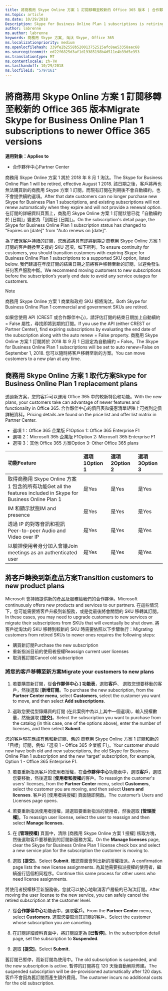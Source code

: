 ```yaml
---
title: 將商務用 Skype Online 方案 1 訂閱移轉至較新的 Office 365 版本 | 合作夥伴中心
ms.topic: article
ms.date: 10/29/2018
Description: Skype for Business Online Plan 1 subscriptions is retiring.
author: labrenne
ms.author: labrenne
keywords: 商務用 Skype 方案, 淘汰 Skype, Office 365
ms.localizationpriority: medium
ms.openlocfilehash: 339fe2b2558b520013752515afc8ae53358aac68
ms.sourcegitcommit: ed22f6825d3af1d19385198b4d511e4b39d5e353
ms.translationtype: MT
ms.contentlocale: zh-TW
ms.lasthandoff: 10/29/2018
ms.locfileid: "5797161"
---
```

# <a name="migrate-skype-for-business-online-plan-1-subscriptions-to-newer-office-365-versions"></a><span data-ttu-id="33c89-103">將商務用 Skype Online 方案 1 訂閱移轉至較新的 Office 365 版本</span><span class="sxs-lookup"><span data-stu-id="33c89-103">Migrate Skype for Business Online Plan 1 subscriptions to newer Office 365 versions</span></span>

**<span data-ttu-id="33c89-104">適用對象：</span><span class="sxs-lookup"><span data-stu-id="33c89-104">Applies to</span></span>**

- <span data-ttu-id="33c89-105">合作夥伴中心</span><span class="sxs-lookup"><span data-stu-id="33c89-105">Partner Center</span></span>

<span data-ttu-id="33c89-106">商務用 Skype Online 方案 1 將於 2018 年 8 月 1 淘汰。</span><span class="sxs-lookup"><span data-stu-id="33c89-106">The Skype for Business Online Plan 1 will be retired, effective August 1 2018.</span></span> <span data-ttu-id="33c89-107">該日期之後，客戶將再也無法購買新的商務用 Skype 方案 1 訂閱，而現有訂閱在到期後不會自動續約，也不會提供續約選項。</span><span class="sxs-lookup"><span data-stu-id="33c89-107">After that date customers can no longer purchase new Skype for Business Plan 1 subscriptions, and existing subscriptions will not renew automatically when they expire and will not provide a renewal option.</span></span> <span data-ttu-id="33c89-108">在訂閱的詳細資料頁面上，商務用 Skype Online 方案 1 訂閱狀態已從「自動續約於 [日期]」變更為「到期日 [日期]」。</span><span class="sxs-lookup"><span data-stu-id="33c89-108">On the subscription's detail page, the Skype for Business Online Plan 1 subscription status has changed to "Expires on [date]" from "Auto renews on [date]".</span></span>  

<span data-ttu-id="33c89-109">為了確保客戶持續的訂閱，您應該將具有即將到期之商務用 Skype Online 方案 1 訂閱的客戶轉換至支援的 SKU 選項，如下所列。</span><span class="sxs-lookup"><span data-stu-id="33c89-109">To ensure continuity for customers, you should transition customers with expiring Skype for Business Online Plan 1 subscriptions to a supported SKU option, listed below.</span></span> <span data-ttu-id="33c89-110">我們建議在年度訂閱的結束日期之前將客戶移轉至新的訂閱，以避免發生任何客戶服務中斷。</span><span class="sxs-lookup"><span data-stu-id="33c89-110">We recommend moving customers to new subscriptions before the subscription’s yearly end date to avoid any service outages for customers.</span></span> 

>[!NOTE]
><span data-ttu-id="33c89-111">商務用 Skype Online 方案 1 商業和政府 SKU 都將淘汰。</span><span class="sxs-lookup"><span data-stu-id="33c89-111">Both Skype for Business Online Plan 1 commercial and government SKUs are retired.</span></span>

<span data-ttu-id="33c89-112">如果您使用 API (CREST 或合作夥伴中心)，請評估訂閱的結束日期加上自動續約 = False 屬性，尋找即將到期的訂閱。</span><span class="sxs-lookup"><span data-stu-id="33c89-112">If you use the API (either CREST or Partner Center), find expiring subscriptions by evaluating the end date of the subscription along with the auto renew = False property.</span></span> <span data-ttu-id="33c89-113">商務用 Skype Online 方案 1 訂閱將於 2018 年 9 月 1 日設定為自動續約 = False。</span><span class="sxs-lookup"><span data-stu-id="33c89-113">The Skype for Business Online Plan 1 subscriptions will be set to auto renew=False on September 1, 2018.</span></span> <span data-ttu-id="33c89-114">您可以隨時將客戶移轉至新的方案。</span><span class="sxs-lookup"><span data-stu-id="33c89-114">You can move customers to a new plan at any time.</span></span> 

## <a name="skype-for-business-online-plan-1-replacement-plans"></a><span data-ttu-id="33c89-115">商務用 Skype Online 方案 1 取代方案</span><span class="sxs-lookup"><span data-stu-id="33c89-115">Skype for Business Online Plan 1 replacement plans</span></span>

<span data-ttu-id="33c89-116">透過新方案，您的客戶可以運用 Office 365 中的較新特色和功能。</span><span class="sxs-lookup"><span data-stu-id="33c89-116">With the new plans, your customers take can advantage of newer features and functionality in Office 365.</span></span> <span data-ttu-id="33c89-117">合作夥伴中心的價目表和優惠清單矩陣上可找到定價詳細資料。</span><span class="sxs-lookup"><span data-stu-id="33c89-117">Pricing details are found on the price list and offer list matrix in Partner Center.</span></span> 

- <span data-ttu-id="33c89-118">選項 1：Office 365 企業版 F1</span><span class="sxs-lookup"><span data-stu-id="33c89-118">Option 1: Office 365 Enterprise F1</span></span>
- <span data-ttu-id="33c89-119">選項 2：Microsoft 365 企業版 F1</span><span class="sxs-lookup"><span data-stu-id="33c89-119">Option 2: Microsoft 365 Enterprise F1</span></span>
- <span data-ttu-id="33c89-120">選項 3：其他 Office 365 方案</span><span class="sxs-lookup"><span data-stu-id="33c89-120">Option 3: Other Office 365 plans</span></span>

|**<span data-ttu-id="33c89-121">功能</span><span class="sxs-lookup"><span data-stu-id="33c89-121">Feature</span></span>**    |**<span data-ttu-id="33c89-122">選項 1</span><span class="sxs-lookup"><span data-stu-id="33c89-122">Option 1</span></span>**   |**<span data-ttu-id="33c89-123">選項 2</span><span class="sxs-lookup"><span data-stu-id="33c89-123">Option 2</span></span>**   |**<span data-ttu-id="33c89-124">選項 3</span><span class="sxs-lookup"><span data-stu-id="33c89-124">Option 3</span></span>**   |
|:-----------------|:-----------------|:-------------|:------------|
|<span data-ttu-id="33c89-125">取得商務用 Skype Online 方案 1 包含的所有功能</span><span class="sxs-lookup"><span data-stu-id="33c89-125">Get all the features included in Skype for Business Online Plan 1</span></span>|<span data-ttu-id="33c89-126">是</span><span class="sxs-lookup"><span data-stu-id="33c89-126">Yes</span></span>   |<span data-ttu-id="33c89-127">是</span><span class="sxs-lookup"><span data-stu-id="33c89-127">Yes</span></span>   |<span data-ttu-id="33c89-128">是</span><span class="sxs-lookup"><span data-stu-id="33c89-128">Yes</span></span>   |
|<span data-ttu-id="33c89-129">IM 和顯示狀態</span><span class="sxs-lookup"><span data-stu-id="33c89-129">IM and presence</span></span> |<span data-ttu-id="33c89-130">是</span><span class="sxs-lookup"><span data-stu-id="33c89-130">Yes</span></span>   |<span data-ttu-id="33c89-131">是</span><span class="sxs-lookup"><span data-stu-id="33c89-131">Yes</span></span>   |<span data-ttu-id="33c89-132">是</span><span class="sxs-lookup"><span data-stu-id="33c89-132">Yes</span></span>   |
|<span data-ttu-id="33c89-133">透過 IP 的對等音訊和視訊</span><span class="sxs-lookup"><span data-stu-id="33c89-133">Peer-to-peer Audio and Video over IP</span></span>|<span data-ttu-id="33c89-134">是</span><span class="sxs-lookup"><span data-stu-id="33c89-134">Yes</span></span>   |<span data-ttu-id="33c89-135">是</span><span class="sxs-lookup"><span data-stu-id="33c89-135">Yes</span></span>   |<span data-ttu-id="33c89-136">是</span><span class="sxs-lookup"><span data-stu-id="33c89-136">Yes</span></span>   
|<span data-ttu-id="33c89-137">以驗證使用者身分加入會議</span><span class="sxs-lookup"><span data-stu-id="33c89-137">Join meetings as an authenticated user</span></span>| <span data-ttu-id="33c89-138">是</span><span class="sxs-lookup"><span data-stu-id="33c89-138">Yes</span></span>   |<span data-ttu-id="33c89-139">是</span><span class="sxs-lookup"><span data-stu-id="33c89-139">Yes</span></span>   |<span data-ttu-id="33c89-140">是</span><span class="sxs-lookup"><span data-stu-id="33c89-140">Yes</span></span>   |

## <a name="transition-customers-to-new-product-plans"></a><span data-ttu-id="33c89-141">將客戶轉換到新產品方案</span><span class="sxs-lookup"><span data-stu-id="33c89-141">Transition customers to new product plans</span></span>

<span data-ttu-id="33c89-142">Microsoft 會持續提供新的產品及服務給我們的合作夥伴。</span><span class="sxs-lookup"><span data-stu-id="33c89-142">Microsoft continuously offers new products and services to our partners.</span></span> <span data-ttu-id="33c89-143">在這些情況下，您可能需要將客戶升級到新服務，或是從最後將會關閉的 SKU 移轉其訂閱。</span><span class="sxs-lookup"><span data-stu-id="33c89-143">In these cases, you may need to upgrade customers to new services or migrate their subscriptions from SKUs that will eventually be shut down.</span></span> <span data-ttu-id="33c89-144">將客戶從淘汰的 SKU 移轉到較新的 SKU 時需要依照以下步驟執行：</span><span class="sxs-lookup"><span data-stu-id="33c89-144">Migrating customers from retired SKUs to newer ones requires the following steps:</span></span>

- <span data-ttu-id="33c89-145">購買新訂閱</span><span class="sxs-lookup"><span data-stu-id="33c89-145">Purchase the new subscription</span></span>
- <span data-ttu-id="33c89-146">重新指派目前的使用者授權</span><span class="sxs-lookup"><span data-stu-id="33c89-146">Reassign current user licenses</span></span>
- <span data-ttu-id="33c89-147">取消舊訂閱</span><span class="sxs-lookup"><span data-stu-id="33c89-147">Cancel old subscription</span></span>

### <a name="migrate-your-customers-to-new-plans"></a><span data-ttu-id="33c89-148">將您的客戶移轉至新方案</span><span class="sxs-lookup"><span data-stu-id="33c89-148">Migrate your customers to new plans</span></span>

1. <span data-ttu-id="33c89-149">若要購買新訂閱，從**合作夥伴中心 \] 功能表**，選取**客戶**、 選取您想要移動的客戶，然後選取 [**新增訂閱**。</span><span class="sxs-lookup"><span data-stu-id="33c89-149">To purchase the new subscription, from the **Partner Center menu**, select **Customers**, select the customer you want to move, and then select **Add subscriptions**.</span></span>

2. <span data-ttu-id="33c89-150">選取您要從型錄購買的訂閱 (在此案例中為以上其中一個選項)，輸入授權數量，然後選取 **\[提交\]**。</span><span class="sxs-lookup"><span data-stu-id="33c89-150">Select the subscription you want to purchase from the catalog (in this case, one of the options above), enter the number of licenses, and then select **Submit**.</span></span> 

<span data-ttu-id="33c89-151">您的客戶現在應該有舊和新訂閱、舊的 商務用 Skype Online 方案 1 訂閱和新的「目標」訂閱，例如「選項 1 - Office 365 企業版 F1」。</span><span class="sxs-lookup"><span data-stu-id="33c89-151">Your customer should now have both old and new subscriptions, the old Skype for Business Online Plan 1  subscription and the new ‘target’ subscription, for example, Option 1 - Office 365 Enterprise F1.</span></span>

3. <span data-ttu-id="33c89-152">若要重新指派客戶的使用者授權，在**合作夥伴中心**功能表中，選取**客戶**，選取您要移動，然後選取 [**使用者和授權**的客戶。</span><span class="sxs-lookup"><span data-stu-id="33c89-152">To reassign the customer's users' licenses, from the **Partner Center** menu, select **Customers**, select the customer you are moving, and then select **Users and licenses**.</span></span> <span data-ttu-id="33c89-153">客戶的 \[使用者與授權\] 頁面隨即開啟。</span><span class="sxs-lookup"><span data-stu-id="33c89-153">The customer’s Users and Licenses page opens.</span></span>

4. <span data-ttu-id="33c89-154">若要重新指派使用者授權，請選取要重新指派的使用者，然後選取 **\[管理授權\]**。</span><span class="sxs-lookup"><span data-stu-id="33c89-154">To reassign user license, select the user to reassign and then select **Manage licenses.**</span></span>

5. <span data-ttu-id="33c89-155">在 **\[管理授權\]** 頁面中，清除 \[商務用 Skype Online 方案 1 授權\] 核取方塊，然後選取客戶要移動到的訂閱新服務方案。</span><span class="sxs-lookup"><span data-stu-id="33c89-155">On the **Manage licenses** page, clear the Skype for Business Online Plan 1 license check box and select a new service plan for the subscription the customer is moving to.</span></span>

6. <span data-ttu-id="33c89-156">選取 **\[提交\]**。</span><span class="sxs-lookup"><span data-stu-id="33c89-156">Select **Submit**.</span></span> <span data-ttu-id="33c89-157">確認頁面會列出新的授權指派。</span><span class="sxs-lookup"><span data-stu-id="33c89-157">A confirmation page lists the new license assignments.</span></span> <span data-ttu-id="33c89-158">為其他需要指派授權的使用者，繼續進行這個相同程序。</span><span class="sxs-lookup"><span data-stu-id="33c89-158">Continue this same process for other users who need license assignments.</span></span>

<span data-ttu-id="33c89-159">將使用者授權移至新服務後，您就可以放心地取消客戶層級的已淘汰訂閱。</span><span class="sxs-lookup"><span data-stu-id="33c89-159">After moving the user license to the new service, you can safely cancel the retired subscription at the customer level.</span></span>

7. <span data-ttu-id="33c89-160">從**合作夥伴中心**功能表中，選取**客戶**。</span><span class="sxs-lookup"><span data-stu-id="33c89-160">From the **Partner Center** menu, select **Customers**.</span></span> <span data-ttu-id="33c89-161">選取您要取消其訂閱的客戶。</span><span class="sxs-lookup"><span data-stu-id="33c89-161">Select the customer whose subscription you are canceling.</span></span>

8. <span data-ttu-id="33c89-162">在訂閱詳細資料頁面中，將訂閱設定為 **\[已暫停\]**。</span><span class="sxs-lookup"><span data-stu-id="33c89-162">In the subscription detail page, set the subscription to **Suspended**.</span></span>

9. <span data-ttu-id="33c89-163">選取 **\[提交\]**。</span><span class="sxs-lookup"><span data-stu-id="33c89-163">Select **Submit.**</span></span>

<span data-ttu-id="33c89-164">舊訂閱已暫停，而新訂閱為使用中。</span><span class="sxs-lookup"><span data-stu-id="33c89-164">The old subscription is suspended, and the new subscription is active.</span></span> <span data-ttu-id="33c89-165">暫停的訂閱將在 120 天後自動解除佈建。</span><span class="sxs-lookup"><span data-stu-id="33c89-165">The suspended subscription will be de-provisioned automatically after 120 days.</span></span> <span data-ttu-id="33c89-166">客戶不會因為舊訂閱而產生額外費用。</span><span class="sxs-lookup"><span data-stu-id="33c89-166">The customer incurs no additional costs for the old subscription.</span></span>

